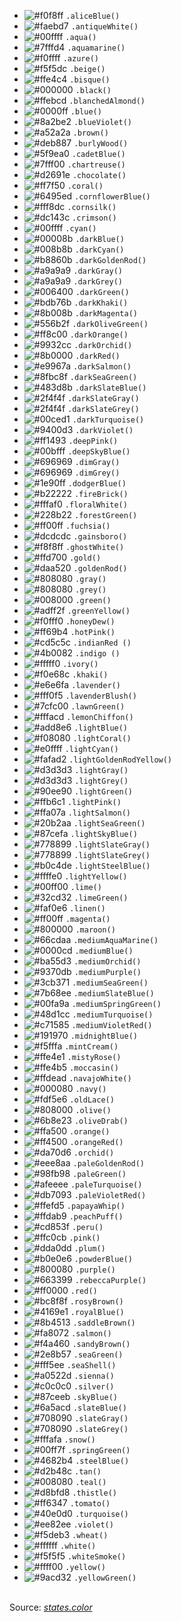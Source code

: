 - ![#f0f8ff](https://via.placeholder.com/15/f0f8ff/000000?text=+) `.aliceBlue()`
- ![#faebd7](https://via.placeholder.com/15/faebd7/000000?text=+) `.antiqueWhite()`
- ![#00ffff](https://via.placeholder.com/15/00ffff/000000?text=+) `.aqua()`
- ![#7fffd4](https://via.placeholder.com/15/7fffd4/000000?text=+) `.aquamarine()`
- ![#f0ffff](https://via.placeholder.com/15/f0ffff/000000?text=+) `.azure()`
- ![#f5f5dc](https://via.placeholder.com/15/f5f5dc/000000?text=+) `.beige()`
- ![#ffe4c4](https://via.placeholder.com/15/ffe4c4/000000?text=+) `.bisque()`
- ![#000000](https://via.placeholder.com/15/000000/000000?text=+) `.black()`
- ![#ffebcd](https://via.placeholder.com/15/ffebcd/000000?text=+) `.blanchedAlmond()`
- ![#0000ff](https://via.placeholder.com/15/0000ff/000000?text=+) `.blue()`
- ![#8a2be2](https://via.placeholder.com/15/8a2be2/000000?text=+) `.blueViolet()`
- ![#a52a2a](https://via.placeholder.com/15/a52a2a/000000?text=+) `.brown()`
- ![#deb887](https://via.placeholder.com/15/deb887/000000?text=+) `.burlyWood()`
- ![#5f9ea0](https://via.placeholder.com/15/5f9ea0/000000?text=+) `.cadetBlue()`
- ![#7fff00](https://via.placeholder.com/15/7fff00/000000?text=+) `.chartreuse()`
- ![#d2691e](https://via.placeholder.com/15/d2691e/000000?text=+) `.chocolate()`
- ![#ff7f50](https://via.placeholder.com/15/ff7f50/000000?text=+) `.coral()`
- ![#6495ed](https://via.placeholder.com/15/6495ed/000000?text=+) `.cornflowerBlue()`
- ![#fff8dc](https://via.placeholder.com/15/fff8dc/000000?text=+) `.cornsilk()`
- ![#dc143c](https://via.placeholder.com/15/dc143c/000000?text=+) `.crimson()`
- ![#00ffff](https://via.placeholder.com/15/00ffff/000000?text=+) `.cyan()`
- ![#00008b](https://via.placeholder.com/15/00008b/000000?text=+) `.darkBlue()`
- ![#008b8b](https://via.placeholder.com/15/008b8b/000000?text=+) `.darkCyan()`
- ![#b8860b](https://via.placeholder.com/15/b8860b/000000?text=+) `.darkGoldenRod()`
- ![#a9a9a9](https://via.placeholder.com/15/a9a9a9/000000?text=+) `.darkGray()`
- ![#a9a9a9](https://via.placeholder.com/15/a9a9a9/000000?text=+) `.darkGrey()`
- ![#006400](https://via.placeholder.com/15/006400/000000?text=+) `.darkGreen()`
- ![#bdb76b](https://via.placeholder.com/15/bdb76b/000000?text=+) `.darkKhaki()`
- ![#8b008b](https://via.placeholder.com/15/8b008b/000000?text=+) `.darkMagenta()`
- ![#556b2f](https://via.placeholder.com/15/556b2f/000000?text=+) `.darkOliveGreen()`
- ![#ff8c00](https://via.placeholder.com/15/ff8c00/000000?text=+) `.darkOrange()`
- ![#9932cc](https://via.placeholder.com/15/9932cc/000000?text=+) `.darkOrchid()`
- ![#8b0000](https://via.placeholder.com/15/8b0000/000000?text=+) `.darkRed()`
- ![#e9967a](https://via.placeholder.com/15/e9967a/000000?text=+) `.darkSalmon()`
- ![#8fbc8f](https://via.placeholder.com/15/8fbc8f/000000?text=+) `.darkSeaGreen()`
- ![#483d8b](https://via.placeholder.com/15/483d8b/000000?text=+) `.darkSlateBlue()`
- ![#2f4f4f](https://via.placeholder.com/15/2f4f4f/000000?text=+) `.darkSlateGray()`
- ![#2f4f4f](https://via.placeholder.com/15/2f4f4f/000000?text=+) `.darkSlateGrey()`
- ![#00ced1](https://via.placeholder.com/15/00ced1/000000?text=+) `.darkTurquoise()`
- ![#9400d3](https://via.placeholder.com/15/9400d3/000000?text=+) `.darkViolet()`
- ![#ff1493](https://via.placeholder.com/15/ff1493/000000?text=+) `.deepPink()`
- ![#00bfff](https://via.placeholder.com/15/00bfff/000000?text=+) `.deepSkyBlue()`
- ![#696969](https://via.placeholder.com/15/696969/000000?text=+) `.dimGray()`
- ![#696969](https://via.placeholder.com/15/696969/000000?text=+) `.dimGrey()`
- ![#1e90ff](https://via.placeholder.com/15/1e90ff/000000?text=+) `.dodgerBlue()`
- ![#b22222](https://via.placeholder.com/15/b22222/000000?text=+) `.fireBrick()`
- ![#fffaf0](https://via.placeholder.com/15/fffaf0/000000?text=+) `.floralWhite()`
- ![#228b22](https://via.placeholder.com/15/228b22/000000?text=+) `.forestGreen()`
- ![#ff00ff](https://via.placeholder.com/15/ff00ff/000000?text=+) `.fuchsia()`
- ![#dcdcdc](https://via.placeholder.com/15/dcdcdc/000000?text=+) `.gainsboro()`
- ![#f8f8ff](https://via.placeholder.com/15/f8f8ff/000000?text=+) `.ghostWhite()`
- ![#ffd700](https://via.placeholder.com/15/ffd700/000000?text=+) `.gold()`
- ![#daa520](https://via.placeholder.com/15/daa520/000000?text=+) `.goldenRod()`
- ![#808080](https://via.placeholder.com/15/808080/000000?text=+) `.gray()`
- ![#808080](https://via.placeholder.com/15/808080/000000?text=+) `.grey()`
- ![#008000](https://via.placeholder.com/15/008000/000000?text=+) `.green()`
- ![#adff2f](https://via.placeholder.com/15/adff2f/000000?text=+) `.greenYellow()`
- ![#f0fff0](https://via.placeholder.com/15/f0fff0/000000?text=+) `.honeyDew()`
- ![#ff69b4](https://via.placeholder.com/15/ff69b4/000000?text=+) `.hotPink()`
- ![#cd5c5c](https://via.placeholder.com/15/cd5c5c/000000?text=+) `.indianRed ()`
- ![#4b0082](https://via.placeholder.com/15/4b0082/000000?text=+) `.indigo ()`
- ![#fffff0](https://via.placeholder.com/15/fffff0/000000?text=+) `.ivory()`
- ![#f0e68c](https://via.placeholder.com/15/f0e68c/000000?text=+) `.khaki()`
- ![#e6e6fa](https://via.placeholder.com/15/e6e6fa/000000?text=+) `.lavender()`
- ![#fff0f5](https://via.placeholder.com/15/fff0f5/000000?text=+) `.lavenderBlush()`
- ![#7cfc00](https://via.placeholder.com/15/7cfc00/000000?text=+) `.lawnGreen()`
- ![#fffacd](https://via.placeholder.com/15/fffacd/000000?text=+) `.lemonChiffon()`
- ![#add8e6](https://via.placeholder.com/15/add8e6/000000?text=+) `.lightBlue()`
- ![#f08080](https://via.placeholder.com/15/f08080/000000?text=+) `.lightCoral()`
- ![#e0ffff](https://via.placeholder.com/15/e0ffff/000000?text=+) `.lightCyan()`
- ![#fafad2](https://via.placeholder.com/15/fafad2/000000?text=+) `.lightGoldenRodYellow()`
- ![#d3d3d3](https://via.placeholder.com/15/d3d3d3/000000?text=+) `.lightGray()`
- ![#d3d3d3](https://via.placeholder.com/15/d3d3d3/000000?text=+) `.lightGrey()`
- ![#90ee90](https://via.placeholder.com/15/90ee90/000000?text=+) `.lightGreen()`
- ![#ffb6c1](https://via.placeholder.com/15/ffb6c1/000000?text=+) `.lightPink()`
- ![#ffa07a](https://via.placeholder.com/15/ffa07a/000000?text=+) `.lightSalmon()`
- ![#20b2aa](https://via.placeholder.com/15/20b2aa/000000?text=+) `.lightSeaGreen()`
- ![#87cefa](https://via.placeholder.com/15/87cefa/000000?text=+) `.lightSkyBlue()`
- ![#778899](https://via.placeholder.com/15/778899/000000?text=+) `.lightSlateGray()`
- ![#778899](https://via.placeholder.com/15/778899/000000?text=+) `.lightSlateGrey()`
- ![#b0c4de](https://via.placeholder.com/15/b0c4de/000000?text=+) `.lightSteelBlue()`
- ![#ffffe0](https://via.placeholder.com/15/ffffe0/000000?text=+) `.lightYellow()`
- ![#00ff00](https://via.placeholder.com/15/00ff00/000000?text=+) `.lime()`
- ![#32cd32](https://via.placeholder.com/15/32cd32/000000?text=+) `.limeGreen()`
- ![#faf0e6](https://via.placeholder.com/15/faf0e6/000000?text=+) `.linen()`
- ![#ff00ff](https://via.placeholder.com/15/ff00ff/000000?text=+) `.magenta()`
- ![#800000](https://via.placeholder.com/15/800000/000000?text=+) `.maroon()`
- ![#66cdaa](https://via.placeholder.com/15/66cdaa/000000?text=+) `.mediumAquaMarine()`
- ![#0000cd](https://via.placeholder.com/15/0000cd/000000?text=+) `.mediumBlue()`
- ![#ba55d3](https://via.placeholder.com/15/ba55d3/000000?text=+) `.mediumOrchid()`
- ![#9370db](https://via.placeholder.com/15/9370db/000000?text=+) `.mediumPurple()`
- ![#3cb371](https://via.placeholder.com/15/3cb371/000000?text=+) `.mediumSeaGreen()`
- ![#7b68ee](https://via.placeholder.com/15/7b68ee/000000?text=+) `.mediumSlateBlue()`
- ![#00fa9a](https://via.placeholder.com/15/00fa9a/000000?text=+) `.mediumSpringGreen()`
- ![#48d1cc](https://via.placeholder.com/15/48d1cc/000000?text=+) `.mediumTurquoise()`
- ![#c71585](https://via.placeholder.com/15/c71585/000000?text=+) `.mediumVioletRed()`
- ![#191970](https://via.placeholder.com/15/191970/000000?text=+) `.midnightBlue()`
- ![#f5fffa](https://via.placeholder.com/15/f5fffa/000000?text=+) `.mintCream()`
- ![#ffe4e1](https://via.placeholder.com/15/ffe4e1/000000?text=+) `.mistyRose()`
- ![#ffe4b5](https://via.placeholder.com/15/ffe4b5/000000?text=+) `.moccasin()`
- ![#ffdead](https://via.placeholder.com/15/ffdead/000000?text=+) `.navajoWhite()`
- ![#000080](https://via.placeholder.com/15/000080/000000?text=+) `.navy()`
- ![#fdf5e6](https://via.placeholder.com/15/fdf5e6/000000?text=+) `.oldLace()`
- ![#808000](https://via.placeholder.com/15/808000/000000?text=+) `.olive()`
- ![#6b8e23](https://via.placeholder.com/15/6b8e23/000000?text=+) `.oliveDrab()`
- ![#ffa500](https://via.placeholder.com/15/ffa500/000000?text=+) `.orange()`
- ![#ff4500](https://via.placeholder.com/15/ff4500/000000?text=+) `.orangeRed()`
- ![#da70d6](https://via.placeholder.com/15/da70d6/000000?text=+) `.orchid()`
- ![#eee8aa](https://via.placeholder.com/15/eee8aa/000000?text=+) `.paleGoldenRod()`
- ![#98fb98](https://via.placeholder.com/15/98fb98/000000?text=+) `.paleGreen()`
- ![#afeeee](https://via.placeholder.com/15/afeeee/000000?text=+) `.paleTurquoise()`
- ![#db7093](https://via.placeholder.com/15/db7093/000000?text=+) `.paleVioletRed()`
- ![#ffefd5](https://via.placeholder.com/15/ffefd5/000000?text=+) `.papayaWhip()`
- ![#ffdab9](https://via.placeholder.com/15/ffdab9/000000?text=+) `.peachPuff()`
- ![#cd853f](https://via.placeholder.com/15/cd853f/000000?text=+) `.peru()`
- ![#ffc0cb](https://via.placeholder.com/15/ffc0cb/000000?text=+) `.pink()`
- ![#dda0dd](https://via.placeholder.com/15/dda0dd/000000?text=+) `.plum()`
- ![#b0e0e6](https://via.placeholder.com/15/b0e0e6/000000?text=+) `.powderBlue()`
- ![#800080](https://via.placeholder.com/15/800080/000000?text=+) `.purple()`
- ![#663399](https://via.placeholder.com/15/663399/000000?text=+) `.rebeccaPurple()`
- ![#ff0000](https://via.placeholder.com/15/ff0000/000000?text=+) `.red()`
- ![#bc8f8f](https://via.placeholder.com/15/bc8f8f/000000?text=+) `.rosyBrown()`
- ![#4169e1](https://via.placeholder.com/15/4169e1/000000?text=+) `.royalBlue()`
- ![#8b4513](https://via.placeholder.com/15/8b4513/000000?text=+) `.saddleBrown()`
- ![#fa8072](https://via.placeholder.com/15/fa8072/000000?text=+) `.salmon()`
- ![#f4a460](https://via.placeholder.com/15/f4a460/000000?text=+) `.sandyBrown()`
- ![#2e8b57](https://via.placeholder.com/15/2e8b57/000000?text=+) `.seaGreen()`
- ![#fff5ee](https://via.placeholder.com/15/fff5ee/000000?text=+) `.seaShell()`
- ![#a0522d](https://via.placeholder.com/15/a0522d/000000?text=+) `.sienna()`
- ![#c0c0c0](https://via.placeholder.com/15/c0c0c0/000000?text=+) `.silver()`
- ![#87ceeb](https://via.placeholder.com/15/87ceeb/000000?text=+) `.skyBlue()`
- ![#6a5acd](https://via.placeholder.com/15/6a5acd/000000?text=+) `.slateBlue()`
- ![#708090](https://via.placeholder.com/15/708090/000000?text=+) `.slateGray()`
- ![#708090](https://via.placeholder.com/15/708090/000000?text=+) `.slateGrey()`
- ![#fffafa](https://via.placeholder.com/15/fffafa/000000?text=+) `.snow()`
- ![#00ff7f](https://via.placeholder.com/15/00ff7f/000000?text=+) `.springGreen()`
- ![#4682b4](https://via.placeholder.com/15/4682b4/000000?text=+) `.steelBlue()`
- ![#d2b48c](https://via.placeholder.com/15/d2b48c/000000?text=+) `.tan()`
- ![#008080](https://via.placeholder.com/15/008080/000000?text=+) `.teal()`
- ![#d8bfd8](https://via.placeholder.com/15/d8bfd8/000000?text=+) `.thistle()`
- ![#ff6347](https://via.placeholder.com/15/ff6347/000000?text=+) `.tomato()`
- ![#40e0d0](https://via.placeholder.com/15/40e0d0/000000?text=+) `.turquoise()`
- ![#ee82ee](https://via.placeholder.com/15/ee82ee/000000?text=+) `.violet()`
- ![#f5deb3](https://via.placeholder.com/15/f5deb3/000000?text=+) `.wheat()`
- ![#ffffff](https://via.placeholder.com/15/ffffff/000000?text=+) `.white()`
- ![#f5f5f5](https://via.placeholder.com/15/f5f5f5/000000?text=+) `.whiteSmoke()`
- ![#ffff00](https://via.placeholder.com/15/ffff00/000000?text=+) `.yellow()`
- ![#9acd32](https://via.placeholder.com/15/9acd32/000000?text=+) `.yellowGreen()`

<br/>Source: [_states.color_](https://github.com/SamGarlick/Eclair/tree/main/src/states/color.js)
